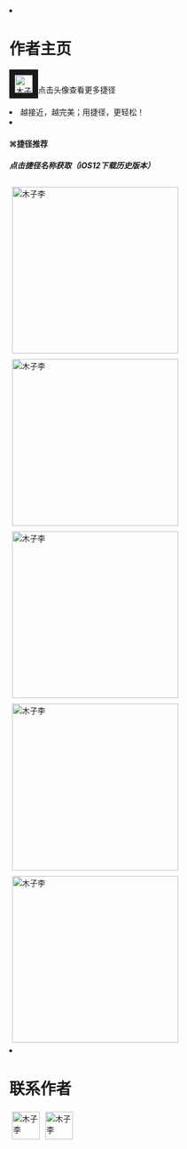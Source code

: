 
<html>
<head>
   <meta charset="utf-8" />   
<style>
 .thumbnail
{
	float:left;
	margin:5px;
}

</style>
</head>

  <li class="list-group-item"><h1>作者主页</h1><p>
<a href="https://jiejinghe.com/users/6563404841">
<img  border="10" src="https://i.loli.net/2019/06/27/5d14b5b33217297297.jpeg" alt="木子李" width="32" height="32"></a>点击头像查看更多捷径</p></li>
  <li class="list-group-item">越接近，越完美；用捷径，更轻松！</li>
   <li class="list-group-item">
<h4>⌘捷径推荐</h4><h5>点击捷径名称获取（iOS12下载历史版本）</h5></li>
<a href="https://jiejinghe.com/shortcuts/7076318015">
<img  class="thumbnail"  src="https://i.loli.net/2019/07/07/5d213eb233b0c31057.png" alt="木子李" width="300" height="auto"></a>
<p>
<a href="https://www.icloud.com/shortcuts/19b4d6a90dfd40b3b963546cf67b77fe">
<img  class="thumbnail"  src="https://i.loli.net/2019/07/07/5d213f5ea211a25101.png" alt="木子李" width="300" height="auto"></a></p>
<p>
<a href="https://jiejinghe.com/shortcuts/3251736150">
<img  class="thumbnail"  src="https://i.loli.net/2019/07/06/5d202bb965e0330944.png" alt="木子李" width="300" height="auto"></a></p>
<p>
<a href="https://jiejinghe.com/shortcuts/3548598087">
<img  class="thumbnail"  src="https://i.loli.net/2019/07/06/5d20309c6a95a72537.png" alt="木子李" width="300" height="auto"></a></p>
<p>
<a href="https://www.icloud.com/shortcuts/6fcb210155b047b8a609f0e87db7a6a8">
<img  class="thumbnail"  src="https://i.loli.net/2019/07/06/5d202c774100c14856.png" alt="木子李" width="300" height="auto"></a></p>
<p>
 
<div style="clear:both"> <li class="list-group-item"><h1>联系作者</h1>

<p>
<a href="mailto: 56794501@qq.com">
<img  class="thumbnail 1"  src="https://i.loli.net/2019/07/06/5d2071f9c95c226961.jpeg" alt="木子李" width="50" height="auto"></a></p>
<p>
<a href="https://weibo.com/u/5090561214">
<img  class="thumbnail 1"  src="https://i.loli.net/2019/07/07/5d21278c9f33e85383.jpeg" alt="木子李" width="50" height="auto"></a></p>
